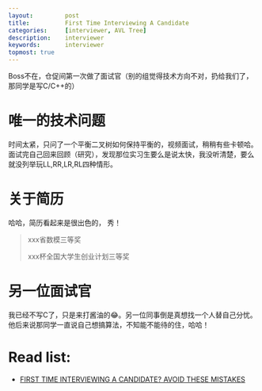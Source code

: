 ```yaml
---
layout:     	post
title:      	First Time Interviewing A Candidate
categories: 	[interviewer, AVL Tree]
description:   	interviewer
keywords: 		interviewer
topmost: true
---
```


Boss不在，仓促间第一次做了面试官（别的组觉得技术方向不对，扔给我们了，那同学是写C/C++的）

# 唯一的技术问题

时间太紧，只问了一个平衡二叉树如何保持平衡的，视频面试，稍稍有些卡顿哈。面试完自己回来回顾（研究），发现那位实习生要么是说太快，我没听清楚，要么就没列举玩LL,RR,LR,RL四种情形。

# 关于简历

哈哈，简历看起来是很出色的， 秀！

> xxx省数模三等奖
>
> xxx杯全国大学生创业计划三等奖

# 另一位面试官

我已经不写C了，只是来打酱油的😂。另一位同事倒是真想找一个人替自己分忧。他后来说那同学一直说自己想搞算法，不知能不能待的住，哈哈！

# Read list:

- [FIRST TIME INTERVIEWING A CANDIDATE? AVOID THESE MISTAKES](https://social.hays.com/2017/10/11/first-time-hiring-mistakes/)






